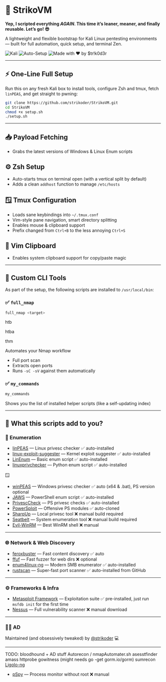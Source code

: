 # 📁 StrikoVM

**Yep, I scripted everything *AGAIN*. This time it’s leaner, meaner, and finally reusable. Let’s go! 😎**

A lightweight and flexible bootstrap for Kali Linux pentesting environments — built for full automation, quick setup, and terminal Zen.

![Kali](https://img.shields.io/badge/Kali-Linux-blue?logo=linux\&logoColor=white)
![Auto-Setup](https://img.shields.io/badge/Automated-Setup-success?style=flat-square\&color=brightgreen)
![Made with ❤️ by \$tr!k0d3r](https://img.shields.io/badge/Maintained%20by-\$tr!k0d3r-blueviolet?style=flat-square)

---

## ⚡ One-Line Full Setup

Run this on any fresh Kali box to install tools, configure Zsh and tmux, fetch `linPEAS`, and get straight to pwning:

```bash
git clone https://github.com/strikoder/StrikoVM.git
cd StrikoVM
chmod +x setup.sh
./setup.sh
```

---


## 📥 Payload Fetching

* Grabs the latest versions of Windows & Linux Enum scripts

## ⚙️ Zsh Setup

* Auto-starts tmux on terminal open (with a vertical split by default)
* Adds a clean `addhost` function to manage `/etc/hosts`

## 🪟 Tmux Configuration

* Loads sane keybindings into `~/.tmux.conf`
* Vim-style pane navigation, smart directory splitting
* Enables mouse & clipboard support
* Prefix changed from `Ctrl+B` to the less annoying `Ctrl+S`

## 📝 Vim Clipboard

* Enables system clipboard support for copy/paste magic

---

## 🔧 Custom CLI Tools

As part of the setup, the following scripts are installed to `/usr/local/bin`:

### ✅ `full_nmap`

```bash
full_nmap <target>
```

htb

htba

thm

Automates your Nmap workflow

* Full port scan
* Extracts open ports
* Runs `-sC -sV` against them automatically

### ✅ `my_commands`

```bash
my_commands
```

Shows you the list of installed helper scripts (like a self-updating index)

---

## 🧰 What this scripts add to you?

### 🔎 Enumeration

* [linPEAS](https://github.com/carlospolop/PEASS-ng) — Linux privesc checker ✅ auto-installed
* [linux-exploit-suggester](https://github.com/mzet-/linux-exploit-suggester) — Kernel exploit suggester ✅ auto-installed
* [LinEnum](https://github.com/rebootuser/LinEnum) — Basic enum script ✅ auto-installed
* [linuxprivchecker](https://github.com/sleventyeleven/linuxprivchecker) — Python enum script ✅ auto-installed

🪟 

* [winPEAS](https://github.com/carlospolop/PEASS-ng) — Windows privesc checker ✅ auto (x64 & .bat), PS version optional
* [JAWS](https://github.com/411Hall/JAWS) — PowerShell enum script ✅ auto-installed
* [PrivescCheck](https://github.com/itm4n/PrivescCheck) — PS privesc checks ✅ auto-installed
* [PowerSploit](https://github.com/PowerShellMafia/PowerSploit) — Offensive PS modules ✅ auto-cloned
* [SharpUp](https://github.com/GhostPack/SharpUp) — Local privesc tool ❌ manual build required
* [Seatbelt](https://github.com/GhostPack/Seatbelt) — System enumeration tool ❌ manual build required
* [Evil-WinRM](https://github.com/Hackplayers/evil-winrm) — Best WinRM shell ❌ manual

---
### 🌐 Network & Web Discovery

* [feroxbuster](https://github.com/epi052/feroxbuster) — Fast content discovery ✅ auto
* [ffuf](https://github.com/ffuf/ffuf) — Fast fuzzer for web dirs ❌ optional
* [enum4linux-ng](https://github.com/cddmp/enum4linux-ng) — Modern SMB enumerator ✅ auto-installed
* [rustscan](https://github.com/RustScan/RustScan) — Super-fast port scanner ✅ auto-installed from GitHub
--- 
### ⚙️ Frameworks & Infra

* [Metasploit Framework](https://www.metasploit.com/) — Exploitation suite ✅ pre-installed, just run `msfdb init` for the first time
* [Nessus](https://www.tenable.com/products/nessus) — Full vulnerability scanner ❌ manual download
---

### 😶‍🌫️ AD

Maintained (and obsessively tweaked) by [@strikoder](https://github.com/strikoder) 💻

---


TODO:
bloodhound + AD stuff
Autorecon / nmapAutomater.sh
asesstfinder
amass
httprobe
gowitness (might needs go -get gorm.io/gorm)
sumrecon
[Ligolo-ng](https://github.com/nicocha30/ligolo-ng)
* [pSpy](https://github.com/DominicBreuker/pspy) — Process monitor without root ❌ manual

